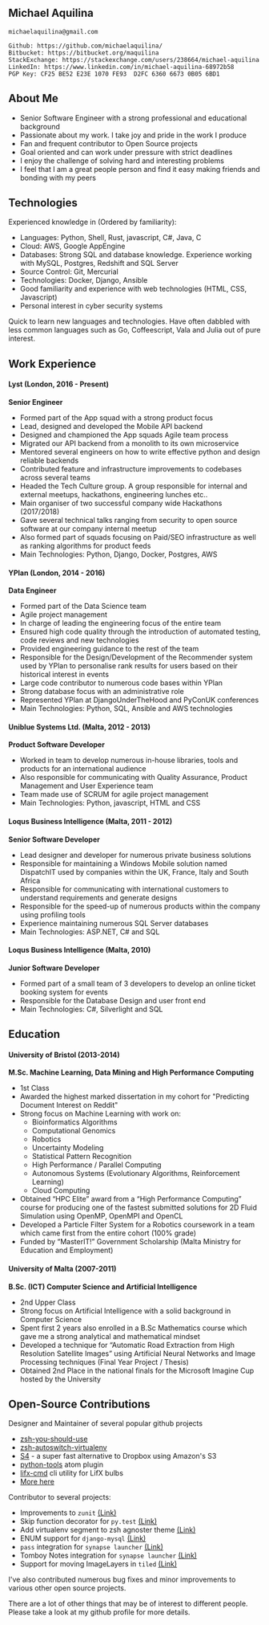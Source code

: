 Michael Aquilina
-----------------
    michaelaquilina@gmail.com

    Github: https://github.com/michaelaquilina/
    Bitbucket: https://bitbucket.org/maquilina
    StackExchange: https://stackexchange.com/users/238664/michael-aquilina
    LinkedIn: https://www.linkedin.com/in/michael-aquilina-68972b58
    PGP Key: CF25 BE52 E23E 1070 FE93  D2FC 6360 6673 0B05 6BD1


## About Me
* Senior Software Engineer with a strong professional and educational background
* Passionate about my work. I take joy and pride in the work I produce
* Fan and frequent contributor to Open Source projects
* Goal oriented and can work under pressure with strict deadlines
* I enjoy the challenge of solving hard and interesting problems
* I feel that I am a great people person and find it easy making friends and bonding with my peers


## Technologies
Experienced knowledge in (Ordered by familiarity):
* Languages: Python, Shell, Rust, javascript, C#, Java, C
* Cloud: AWS, Google AppEngine
* Databases: Strong SQL and database knowledge. Experience working with MySQL, Postgres, Redshift and SQL Server
* Source Control: Git, Mercurial
* Technologies: Docker, Django, Ansible
* Good familiarity and experience with web technologies (HTML, CSS, Javascript)
* Personal interest in cyber security systems

Quick to learn new languages and technologies. Have often dabbled with less common languages such as Go, Coffeescript, Vala and Julia out of pure interest.


## Work Experience

#### Lyst (London, 2016 - Present)
**Senior Engineer**
* Formed part of the App squad with a strong product focus
* Lead, designed and developed the Mobile API backend
* Designed and championed the App squads Agile team process
* Migrated our API backend from a monolith to its own microservice
* Mentored several engineers on how to write effective python and design reliable backends
* Contributed feature and infrastructure improvements to codebases across several teams
* Headed the Tech Culture group. A group responsible for internal and external meetups, hackathons, engineering lunches etc..
* Main organiser of two successful company wide Hackathons (2017/2018)
* Gave several technical talks ranging from security to open source software at our company internal meetup
* Also formed part of squads focusing on Paid/SEO infrastructure as well as ranking algorithms for product feeds
* Main Technologies: Python, Django, Docker, Postgres, AWS


#### YPlan (London, 2014 - 2016)
**Data Engineer**
* Formed part of the Data Science team
* Agile project management
* In charge of leading the engineering focus of the entire team
* Ensured high code quality through the introduction of automated testing, code reviews and new technologies
* Provided engineering guidance to the rest of the team
* Responsible for the Design/Development of the Recommender system used by YPlan to personalise rank results for users based on their historical interest in events
* Large code contributor to numerous code bases within YPlan
* Strong database focus with an administrative role
* Represented YPlan at DjangoUnderTheHood and PyConUK conferences
* Main Technologies: Python, SQL, Ansible and AWS technologies

#### Uniblue Systems Ltd. (Malta, 2012 - 2013)
**Product Software Developer**
* Worked in team to develop numerous in-house libraries, tools and products for an international audience
* Also responsible for communicating with Quality Assurance, Product Management and User Experience team
* Team made use of SCRUM for agile project management
* Main Technologies: Python, javascript, HTML and CSS

#### Loqus Business Intelligence (Malta, 2011 - 2012)
**Senior Software Developer**
* Lead designer and developer for numerous private business solutions
* Responsible for maintaining a Windows Mobile solution named DispatchIT used by companies within the UK, France, Italy and South Africa
* Responsible for communicating with international customers to understand requirements and generate designs
* Responsible for the speed-up of numerous products within the company using profiling tools
* Experience maintaining numerous SQL Server databases
* Main Technologies: ASP.NET, C# and SQL

#### Loqus Business Intelligence (Malta, 2010)
**Junior Software Developer**
* Formed part of a small team of 3 developers to develop an online ticket booking system for events
* Responsible for the Database Design and user front end
* Main Technologies: C#, Silverlight and SQL


## Education

#### University of Bristol (2013-2014)
**M.Sc. Machine Learning, Data Mining and High Performance Computing**
* 1st Class
* Awarded the highest marked dissertation in my cohort for "Predicting Document Interest on Reddit"
* Strong focus on Machine Learning with work on:
    * Bioinformatics Algorithms
    * Computational Genomics
    * Robotics
    * Uncertainty Modeling
    * Statistical Pattern Recognition
    * High Performance / Parallel Computing
    * Autonomous Systems (Evolutionary Algorithms, Reinforcement Learning)
    * Cloud Computing
* Obtained “HPC Elite” award from a “High Performance Computing” course for producing one of the fastest submitted solutions
  for 2D Fluid Simulation using OpenMP, OpenMPI and OpenCL
* Developed a Particle Filter System for a Robotics coursework in a team which came first from the entire cohort (100% grade)
* Funded by “MasterIT!” Government Scholarship (Malta Ministry for Education and Employment)

#### University of Malta (2007-2011)
**B.Sc. (ICT) Computer Science and Artificial Intelligence**

* 2nd Upper Class
* Strong focus on Artificial Intelligence with a solid background in Computer Science
* Spent first 2 years also enrolled in a B.Sc Mathematics course which gave me a strong analytical and mathematical mindset
* Developed a technique for “Automatic Road Extraction from High Resolution Satellite Images” using Artificial Neural Networks and Image Processing techniques (Final Year Project / Thesis)
* Obtained 2nd Place in the national finals for the Microsoft Imagine Cup hosted by the University


## Open-Source Contributions

Designer and Maintainer of several popular github projects

* [zsh-you-should-use](https://github.com/MichaelAquilina/zsh-you-should-use)
* [zsh-autoswitch-virtualenv](https://github.com/MichaelAquilina/zsh-autoswitch-virtualenv)
* [S4](https://github.com/MichaelAquilina/S4) - a super fast alternative to Dropbox using Amazon's S3
* [python-tools](https://github.com/MichaelAquilina/python-tools) atom plugin
* [lifx-cmd](https://github.com/MichaelAquilina/lifx-cmd) cli utility for LifX bulbs
* [More here](https://github.com/MichaelAquilina?utf8=%E2%9C%93&tab=repositories&q=&type=source&language=)

Contributor to several projects:

* Improvements to `zunit` [(Link)](https://github.com/zunit-zsh/zunit/pulls?q=is%3Apr+is%3Aclosed+author%3AMichaelAquilina)
* Skip function decorator for `py.test` [(Link)](https://github.com/pytest-dev/pytest/pull/1040)
* Add virtualenv segment to zsh agnoster theme [(Link)](https://github.com/agnoster/agnoster-zsh-theme/pull/11)
* ENUM support for `django-mysql` [(Link)](https://github.com/adamchainz/django-mysql/pull/185)
* `pass` integration for `synapse launcher` [(Link)](https://code.launchpad.net/~michaelaquilina/synapse-project/pass-plugin/+merge/281297)
* Tomboy Notes integration for `synapse launcher` [(Link)](https://github.com/MichaelAquilina/synapse-project/pull/1)
* Support for moving ImageLayers in `tiled` [(Link)](https://github.com/bjorn/tiled/pull/600)

I've also contributed numerous bug fixes and minor improvements to various other open source projects.

There are a lot of other things that may be of interest to different people. Please take a look at my github profile for more details.
